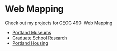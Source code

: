 # Web Mapping
Check out my projects for GEOG 490: Web Mapping
<ul> 
  <li> <a href="https://jenna-travers.github.io/WebMapping/Portland-Museums.html">Portland Museums</a> </li> 
  <li> <a href="https://jenna-travers.github.io/WebMapping/Graduate-Research.html">Graduate School Research</a>   
  </li>
  <li> <a href="https://jenna-travers.github.io/WebMapping/Portland-Housing.html">Portland Housing</a> 
  </li>
</ul>
